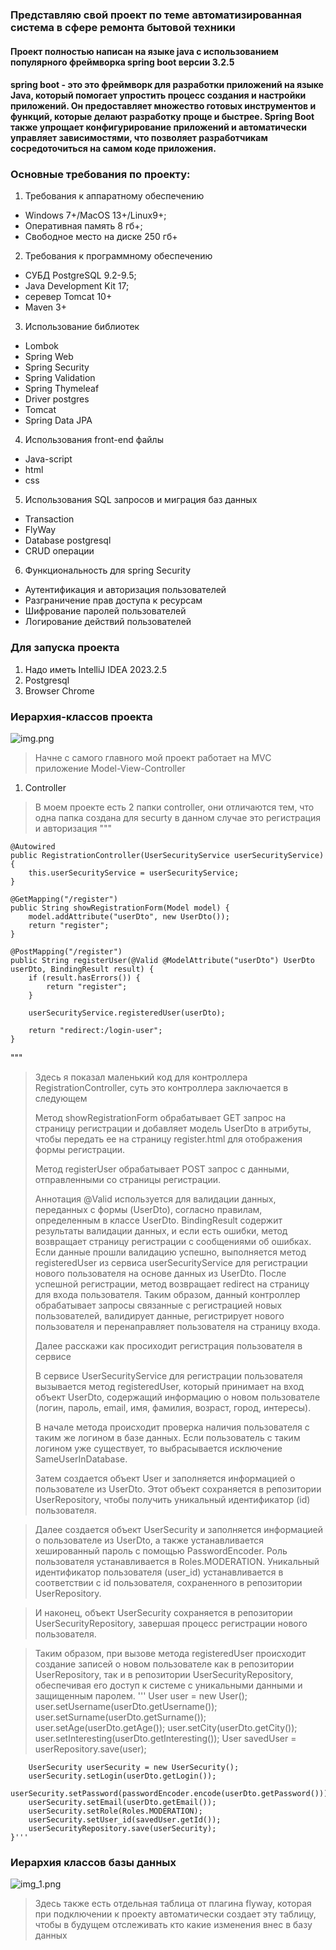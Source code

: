 ### Представляю свой проект по теме автоматизированная система в сфере ремонта бытовой техники
#### Проект полностью написан на языке java с использованием популярного фреймворка spring boot версии 3.2.5
#### spring boot - это это фреймворк для разработки приложений на языке Java, который помогает упростить процесс создания и настройки приложений. Он предоставляет множество готовых инструментов и функций, которые делают разработку проще и быстрее. Spring Boot также упрощает конфигурирование приложений и автоматически управляет зависимостями, что позволяет разработчикам сосредоточиться на самом коде приложения.

### Основные требования по проекту:
1) Требования к аппаратному  обеспечению
 - Windows 7+/MacOS 13+/Linux9+;
 - Оперативная   память 8 гб+;
 - Свободное место на диске 250 гб+
2) Требования к программному обеспечению
 - СУБД PostgreSQL 9.2-9.5;
 - Java Development Kit 17;
 - серевер Tomcat 10+
 - Maven 3+
3) Использование библиотек
 - Lombok
 - Spring Web
 - Spring Security
 - Spring Validation
 - Spring Thymeleaf
 - Driver postgres
 - Tomcat
 - Spring Data JPA
4) Использования front-end файлы
 - Java-script
 - html
 - css
5) Использования SQL запросов и миграция баз данных
 - Transaction
 - FlyWay
 - Database postgresql
 - CRUD операции
6) Функциональность для spring Security
 - Аутентификация и авторизация пользователей
 - Разграничение прав доступа к ресурсам
 - Шифрование паролей пользователей
 - Логирование действий пользователей
### Для запуска проекта 
1) Надо иметь IntelliJ IDEA 2023.2.5
2) Postgresql
3) Browser Chrome

### Иерархия-классов проекта
![img.png](img.png)
>Начне с самого главного мой проект работает на MVC приложение Model-View-Controller
1) Controller 
>В моем проекте есть 2 папки controller, они отличаются тем, что одна папка создана для securty в данном случае это регистрация и авторизация 
> """
> 
    @Autowired
    public RegistrationController(UserSecurityService userSecurityService) {
        this.userSecurityService = userSecurityService;
    }

    @GetMapping("/register")
    public String showRegistrationForm(Model model) {
        model.addAttribute("userDto", new UserDto());
        return "register";
    }

    @PostMapping("/register")
    public String registerUser(@Valid @ModelAttribute("userDto") UserDto userDto, BindingResult result) {
        if (result.hasErrors()) {
            return "register";
        }

        userSecurityService.registeredUser(userDto);

        return "redirect:/login-user";
    }
"""
>Здесь я показал маленький код для контроллера RegistrationController, суть это контроллера заключается в следующем 
> 
>Метод showRegistrationForm обрабатывает GET запрос на страницу регистрации и добавляет модель UserDto в атрибуты, чтобы передать ее на страницу register.html для отображения формы регистрации.
> 
>Метод registerUser обрабатывает POST запрос с данными, отправленными со страницы регистрации.
> 
>Аннотация @Valid используется для валидации данных, переданных с формы (UserDto), согласно правилам, определенным в классе UserDto.
BindingResult содержит результаты валидации данных, и если есть ошибки, метод возвращает страницу регистрации с сообщениями об ошибках.
Если данные прошли валидацию успешно, выполняется метод registeredUser из сервиса userSecurityService для регистрации нового пользователя на основе данных из UserDto.
После успешной регистрации, метод возвращает redirect на страницу для входа пользователя.
Таким образом, данный контроллер обрабатывает запросы связанные с регистрацией новых пользователей, валидирует данные, регистрирует нового пользователя и перенаправляет пользователя на страницу входа.
> 
> 
> Далее расскажи как просиходит регистрация пользователя в сервисе 
> 
> В сервисе UserSecurityService для регистрации пользователя вызывается метод registeredUser, который принимает на вход объект UserDto, содержащий информацию о новом пользователе (логин, пароль, email, имя, фамилия, возраст, город, интересы).
>
>В начале метода происходит проверка наличия пользователя с таким же логином в базе данных. Если пользователь с таким логином уже существует, то выбрасывается исключение SameUserInDatabase.
>
>Затем создается объект User и заполняется информацией о пользователе из UserDto. Этот объект сохраняется в репозитории UserRepository, чтобы получить уникальный идентификатор (id) пользователя.

>Далее создается объект UserSecurity и заполняется информацией о пользователе из UserDto, а также устанавливается хешированный пароль с помощью PasswordEncoder. Роль пользователя устанавливается в Roles.MODERATION. Уникальный идентификатор пользователя (user_id) устанавливается в соответствии с id пользователя, сохраненного в репозитории UserRepository.

>И наконец, объект UserSecurity сохраняется в репозитории UserSecurityRepository, завершая процесс регистрации нового пользователя.

>Таким образом, при вызове метода registeredUser происходит создание записей о новом пользователе как в репозитории UserRepository, так и в репозитории UserSecurityRepository, обеспечивая его доступ к системе с уникальными данными и защищенным паролем.
'''
        User user = new User();
        user.setUsername(userDto.getUsername());
        user.setSurname(userDto.getSurname());
        user.setAge(userDto.getAge());
        user.setCity(userDto.getCity());
        user.setInteresting(userDto.getInteresting());
        User savedUser = userRepository.save(user);

        UserSecurity userSecurity = new UserSecurity();
        userSecurity.setLogin(userDto.getLogin());
        userSecurity.setPassword(passwordEncoder.encode(userDto.getPassword()));
        userSecurity.setEmail(userDto.getEmail());
        userSecurity.setRole(Roles.MODERATION);
        userSecurity.setUser_id(savedUser.getId());
        userSecurityRepository.save(userSecurity);
    }'''

### Иерархия классов базы данных
![img_1.png](img_1.png)
> Здесь также есть отдельная таблица от плагина flyway, которая при подключении к проекту автоматически создает эту таблицу, чтобы в будущем отслеживать кто какие изменения внес в базу данных




